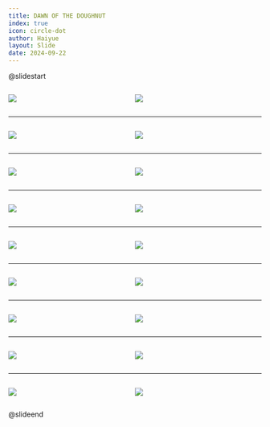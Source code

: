 ```yaml
---
title: DAWN OF THE DOUGHNUT
index: true
icon: circle-dot
author: Haiyue
layout: Slide
date: 2024-09-22
---
```

 
@slidestart

<div style="display:flex">
<div style="flex:1">

![](https://raw.githubusercontent.com/yclord/reading/refs/heads/master/english/Level-U/DAWN%20OF%20THE%20DOUGHNUT/001.webp)
</div>
<div style="flex:1">

![](https://raw.githubusercontent.com/yclord/reading/refs/heads/master/english/Level-U/DAWN%20OF%20THE%20DOUGHNUT/002.webp)
</div>
</div>

---

<div style="display:flex">
<div style="flex:1">

![](https://raw.githubusercontent.com/yclord/reading/refs/heads/master/english/Level-U/DAWN%20OF%20THE%20DOUGHNUT/003.webp)
</div>
<div style="flex:1">

![](https://raw.githubusercontent.com/yclord/reading/refs/heads/master/english/Level-U/DAWN%20OF%20THE%20DOUGHNUT/004.webp)
</div>
</div>

---

<div style="display:flex">
<div style="flex:1">

![](https://raw.githubusercontent.com/yclord/reading/refs/heads/master/english/Level-U/DAWN%20OF%20THE%20DOUGHNUT/005.webp)
</div>
<div style="flex:1">

![](https://raw.githubusercontent.com/yclord/reading/refs/heads/master/english/Level-U/DAWN%20OF%20THE%20DOUGHNUT/006.webp)
</div>
</div>

---

<div style="display:flex">
<div style="flex:1">

![](https://raw.githubusercontent.com/yclord/reading/refs/heads/master/english/Level-U/DAWN%20OF%20THE%20DOUGHNUT/007.webp)
</div>
<div style="flex:1">

![](https://raw.githubusercontent.com/yclord/reading/refs/heads/master/english/Level-U/DAWN%20OF%20THE%20DOUGHNUT/008.webp)
</div>
</div>

---

<div style="display:flex">
<div style="flex:1">

![](https://raw.githubusercontent.com/yclord/reading/refs/heads/master/english/Level-U/DAWN%20OF%20THE%20DOUGHNUT/009.webp)
</div>
<div style="flex:1">

![](https://raw.githubusercontent.com/yclord/reading/refs/heads/master/english/Level-U/DAWN%20OF%20THE%20DOUGHNUT/010.webp)
</div>
</div>

---

<div style="display:flex">
<div style="flex:1">

![](https://raw.githubusercontent.com/yclord/reading/refs/heads/master/english/Level-U/DAWN%20OF%20THE%20DOUGHNUT/011.webp)
</div>
<div style="flex:1">

![](https://raw.githubusercontent.com/yclord/reading/refs/heads/master/english/Level-U/DAWN%20OF%20THE%20DOUGHNUT/012.webp)
</div>
</div>

---

<div style="display:flex">
<div style="flex:1">

![](https://raw.githubusercontent.com/yclord/reading/refs/heads/master/english/Level-U/DAWN%20OF%20THE%20DOUGHNUT/013.webp)
</div>
<div style="flex:1">

![](https://raw.githubusercontent.com/yclord/reading/refs/heads/master/english/Level-U/DAWN%20OF%20THE%20DOUGHNUT/014.webp)
</div>
</div>

---

<div style="display:flex">
<div style="flex:1">

![](https://raw.githubusercontent.com/yclord/reading/refs/heads/master/english/Level-U/DAWN%20OF%20THE%20DOUGHNUT/015.webp)
</div>
<div style="flex:1">

![](https://raw.githubusercontent.com/yclord/reading/refs/heads/master/english/Level-U/DAWN%20OF%20THE%20DOUGHNUT/016.webp)
</div>
</div>

---

<div style="display:flex">
<div style="flex:1">

![](https://raw.githubusercontent.com/yclord/reading/refs/heads/master/english/Level-U/DAWN%20OF%20THE%20DOUGHNUT/017.webp)
</div>
<div style="flex:1">

![](https://raw.githubusercontent.com/yclord/reading/refs/heads/master/english/Level-U/DAWN%20OF%20THE%20DOUGHNUT/018.webp)
</div>
</div>

@slideend